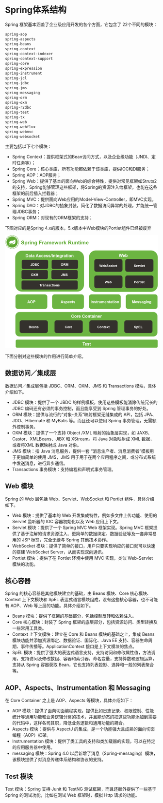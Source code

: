 # Spring体系结构

Spring 框架基本涵盖了企业级应用开发的各个方面，它包含了 22个不同的模块：

```
spring-aop
spring-aspects
spring-beans
spring-context
spring-context-indexer
spring-context-support
spring-core
spring-expression
spring-instrument
spring-jcl
spring-jdbc
spring-jms
spring-messaging
spring-orm
spring-oxm
spring-r2dbc
spring-test
spring-tx
spring-web
spring-webflux
spring-webmvc
spring-websocket
```

主要包括以下七个模块：

-   Spring Context：提供框架式的Bean访问方式，以及企业级功能（JNDI、定时任务等）；
-   Spring Core：核心类库，所有功能都依赖于该类库，提供IOC和DI服务；
-   Spring AOP：AOP服务；
-   Spring Web：提供了基本的面向Web的综合特性，提供对常见框架如Struts2的支持，Spring能够管理这些框架，将Spring的资源注入给框架，也能在这些框架的前后插入拦截器；
-   Spring MVC：提供面向Web应用的Model-View-Controller，即MVC实现。
-   Spring DAO：对JDBC的抽象封装，简化了数据访问异常的处理，并能统一管理JDBC事务；
-   Spring ORM：对现有的ORM框架的支持；

下图对应的是Spring 4.x的版本，5.x版本中Web模块的Portlet组件已经被废弃

![Spring体系结构图](assets/spring_structure.png)

下面分别对这些模块的作用进行简单介绍。

## 数据访问／集成层

数据访问／集成层包括 JDBC、ORM、OXM、JMS 和 Transactions 模块，具体介绍如下。

-   JDBC 模块：提供了一个 JBDC 的样例模板，使用这些模板能消除传统冗长的 JDBC 编码还有必须的事务控制，而且能享受到 Spring 管理事务的好处。
-   ORM 模块：提供与流行的“对象-关系”映射框架无缝集成的 API，包括 JPA、JDO、Hibernate 和 MyBatis 等。而且还可以使用 Spring 事务管理，无需额外控制事务。
-   OXM 模块：提供了一个支持 Object /XML 映射的抽象层实现，如 JAXB、Castor、XMLBeans、JiBX 和 XStream。将 Java 对象映射成 XML 数据，或者将XML 数据映射成 Java 对象。
-   JMS 模块：指 Java 消息服务，提供一套 “消息生产者、消息消费者”模板用于更加简单的使用 JMS，JMS 用于用于在两个应用程序之间，或分布式系统中发送消息，进行异步通信。
-   Transactions 事务模块：支持编程和声明式事务管理。

## Web 模块

Spring 的 Web 层包括 Web、Servlet、WebSocket 和 Portlet 组件，具体介绍如下。

-   Web 模块：提供了基本的 Web 开发集成特性，例如多文件上传功能、使用的 Servlet 监听器的 IOC 容器初始化以及 Web 应用上下文。
-   Servlet 模块：提供了一个 Spring MVC Web 框架实现。Spring MVC 框架提供了基于注解的请求资源注入、更简单的数据绑定、数据验证等及一套非常易用的 JSP 标签，完全无缝与 Spring 其他技术协作。
-   WebSocket 模块：提供了简单的接口，用户只要实现响应的接口就可以快速的搭建 WebSocket Server，从而实现双向通讯。
-   Portlet 模块：提供了在 Portlet 环境中使用 MVC 实现，类似 Web-Servlet 模块的功能。

## 核心容器

Spring 的核心容器是其他模块建立的基础，由 Beans 模块、Core 核心模块、Context 上下文模块和 SpEL 表达式语言模块组成，没有这些核心容器，也不可能有 AOP、Web 等上层的功能。具体介绍如下。

-   Beans 模块：提供了框架的基础部分，包括控制反转和依赖注入。
-   Core 核心模块：封装了 Spring 框架的底层部分，包括资源访问、类型转换及一些常用工具类。
-   Context 上下文模块：建立在 Core 和 Beans 模块的基础之上，集成 Beans 模块功能并添加资源绑定、数据验证、国际化、Java EE 支持、容器生命周期、事件传播等。ApplicationContext 接口是上下文模块的焦点。
-   SpEL 模块：提供了强大的表达式语言支持，支持访问和修改属性值，方法调用，支持访问及修改数组、容器和索引器，命名变量，支持算数和逻辑运算，支持从 Spring 容器获取 Bean，它也支持列表投影、选择和一般的列表聚合等。

## AOP、Aspects、Instrumentation 和 Messaging

在 Core Container 之上是 AOP、Aspects 等模块，具体介绍如下：

-   AOP 模块：提供了面向切面编程实现，提供比如日志记录、权限控制、性能统计等通用功能和业务逻辑分离的技术，并且能动态的把这些功能添加到需要的代码中，这样各司其职，降低业务逻辑和通用功能的耦合。
-   Aspects 模块：提供与 AspectJ 的集成，是一个功能强大且成熟的面向切面编程（AOP）框架。
-   Instrumentation 模块：提供了类工具的支持和类加载器的实现，可以在特定的应用服务器中使用。
-   messaging 模块：Spring 4.0 以后新增了消息（Spring-messaging）模块，该模块提供了对消息传递体系结构和协议的支持。

## Test 模块

Test 模块：Spring 支持 Junit 和 TestNG 测试框架，而且还额外提供了一些基于 Spring 的测试功能，比如在测试 Web 框架时，模拟 Http 请求的功能。